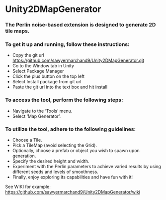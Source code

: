 # Unity2DMapGenerator

### The Perlin noise-based extension is designed to generate 2D tile maps.

### To get it up and running, follow these instructions:
* Copy the git url https://github.com/sawyermarchand9/Unity2DMapGenerator.git
* Go to the Window tab in Unity
* Select Package Manager
* Click the plus button on the top left
* Select Install package from git url
* Paste the git url into the text box and hit install
  
### To access the tool, perform the following steps:
* Navigate to the ‘Tools’ menu.
* Select ‘Map Generator’.

### To utilize the tool, adhere to the following guidelines:
* Choose a Tile.
* Pick a TileMap (avoid selecting the Grid).
* Optionally, choose a prefab or object you wish to spawn upon generation.
* Specify the desired height and width.
* Experiment with the Perlin parameters to achieve varied results by using different seeds and levels of smoothness.
* Finally, enjoy exploring its capabilities and have fun with it!

See WIKI for example: https://github.com/sawyermarchand9/Unity2DMapGenerator/wiki

